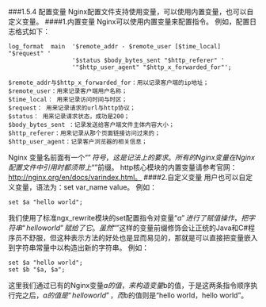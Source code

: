 ###1.5.4 配置变量
Nginx配置文件支持使用变量，可以使用内置变量，也可以自定义变量。
####1.内置变量
Nginx可以使用内置变量来配置指令。
例如，配置日志格式如下：
```
log_format  main  '$remote_addr - $remote_user [$time_local] "$request" '
                  '$status $body_bytes_sent "$http_referer" '
                  '"$http_user_agent" "$http_x_forwarded_for"';

$remote_addr与$http_x_forwarded_for：用以记录客户端的ip地址；
$remote_user：用来记录客户端用户名称；
$time_local： 用来记录访问时间与时区；
$request： 用来记录请求的url与http协议；
$status： 用来记录请求状态，成功是200；
$body_bytes_sent ：记录发送给客户端文件主体内容大小；
$http_referer：用来记录从那个页面链接访问过来的；
$http_user_agent：记录客户浏览器的相关信息；
```
Nginx 变量名前面有一个“$”符号，这是记法上的要求。所有的 Nginx 变量在 Nginx 配置文件中引用时都须带上“$”前缀。
http核心模块的内置变量请参考官网：http://nginx.org/en/docs/varindex.html。
####2.自定义变量
用户也可以自定义变量，语法为：set var_name value。
例如：
```
set $a "hello world"; 
```                  
我们使用了标准ngx_rewrite模块的set配置指令对变量“$a”进行了赋值操作，把字符串“hello world”赋给了它。
虽然“$”这样的变量前缀修饰会让正统的Java和C#程序员不舒服，但这种表示方法的好处也是显而易见的，那就是可以直接把变量嵌入到字符串常量中以构造出新的字符串。
例如：
```
set $a "hello world"; 
set $b "$a, $a";
```
这里我们通过已有的Nginx变量$a的值，来构造变量$b的值，于是这两条指令顺序执行完之后，$a的值是“hello world”，而$b的值则是“hello world，hello world”。